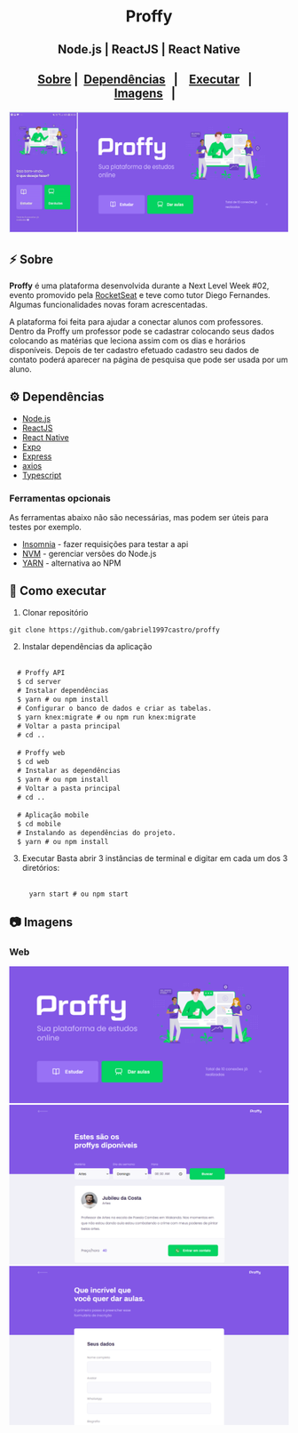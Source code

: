 <h1 align="center">
     Proffy
</h1>
<h2 align="center"> Node.js | ReactJS | React Native <h2>
<p align="center">
  <a href="#zap-sobre">Sobre</a>&nbsp;|&nbsp;
  <a href="#gear-dependências">Dependências</a>&nbsp;&nbsp;&nbsp;|&nbsp;&nbsp;&nbsp;
  <a href="#rocket-como-executar">Executar</a>&nbsp;&nbsp;&nbsp;|&nbsp;&nbsp;&nbsp;
     <a href="camera-imagens">Imagens</a>&nbsp;&nbsp;&nbsp;|&nbsp;&nbsp;&nbsp;
</p>
 
![Proffy](https://github.com/gabriel1997castro/proffy/blob/master/assets/cover.PNG?raw=true)

## :zap: Sobre

**Proffy** é uma plataforma desenvolvida durante a Next Level Week #02, evento promovido pela [RocketSeat](https://rocketseat.com.br/) e teve como tutor Diego Fernandes.
Algumas funcionalidades novas foram acrescentadas.

A plataforma foi feita para ajudar a conectar alunos com professores. 
Dentro da Proffy um professor pode se cadastrar colocando seus dados colocando as matérias que leciona assim com os dias e horários disponíveis.
Depois de ter cadastro efetuado cadastro seu dados de contato poderá aparecer na página de pesquisa que pode ser usada por um aluno.


## :gear: Dependências

-  [Node.js](https://nodejs.org/en/)
-  [ReactJS](https://reactjs.org/)
-  [React Native](http://facebook.github.io/react-native/)
-  [Expo](https://expo.io/)
-  [Express](https://expressjs.com/)
-  [axios](https://github.com/axios/axios)
-  [Typescript](https://www.typescriptlang.org/)

### Ferramentas opcionais
As ferramentas abaixo não são necessárias, mas podem ser úteis para testes por exemplo.
- [Insomnia](https://insomnia.rest/) - fazer requisições para testar a api
- [NVM](https://github.com/nvm-sh/nvm) - gerenciar versões do Node.js
- [YARN](https://yarnpkg.com/) - alternativa ao NPM

## :rocket: Como executar
1. Clonar repositório

<pre><code>git clone https://github.com/gabriel1997castro/proffy</code></pre>

2. Instalar dependências da aplicação

<pre><code>
  # Proffy API
  $ cd server
  # Instalar dependências
  $ yarn # ou npm install
  # Configurar o banco de dados e criar as tabelas.
  $ yarn knex:migrate # ou npm run knex:migrate
  # Voltar a pasta principal
  # cd ..
  
  # Proffy web
  $ cd web
  # Instalar as dependências
  $ yarn # ou npm install
  # Voltar a pasta principal
  # cd ..

  # Aplicação mobile
  $ cd mobile
  # Instalando as dependências do projeto.
  $ yarn # ou npm install
</code></pre>

3. Executar
     Basta abrir 3 instâncias de terminal e digitar em cada um dos 3 diretórios:
<pre><code>
     yarn start # ou npm start
</code></pre>

## :camera: Imagens

### Web
![Página incial do proffy](https://github.com/gabriel1997castro/proffy/blob/master/assets/web1.PNG?raw=true)
![Pesquisa](https://github.com/gabriel1997castro/proffy/blob/master/assets/web2.PNG?raw=true)
![Cadastro](https://github.com/gabriel1997castro/proffy/blob/master/assets/web3.PNG?raw=true)



